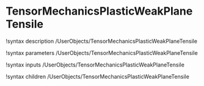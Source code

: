 <!-- MOOSE Documentation Stub: Remove this when content is added. -->

# TensorMechanicsPlasticWeakPlaneTensile
!syntax description /UserObjects/TensorMechanicsPlasticWeakPlaneTensile

!syntax parameters /UserObjects/TensorMechanicsPlasticWeakPlaneTensile

!syntax inputs /UserObjects/TensorMechanicsPlasticWeakPlaneTensile

!syntax children /UserObjects/TensorMechanicsPlasticWeakPlaneTensile
